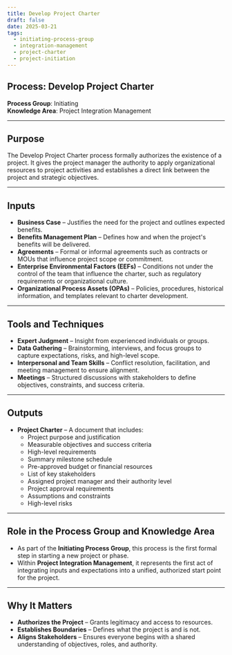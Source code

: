 ```yaml
---
title: Develop Project Charter  
draft: false
date: 2025-03-21  
tags:  
  - initiating-process-group  
  - integration-management  
  - project-charter  
  - project-initiation  
---
```


## Process: Develop Project Charter

**Process Group**: Initiating  
**Knowledge Area**: Project Integration Management  

---

## Purpose

The Develop Project Charter process formally authorizes the existence of a project. It gives the project manager the authority to apply organizational resources to project activities and establishes a direct link between the project and strategic objectives.

---

## Inputs

- **Business Case** – Justifies the need for the project and outlines expected benefits.
- **Benefits Management Plan** – Defines how and when the project's benefits will be delivered.
- **Agreements** – Formal or informal agreements such as contracts or MOUs that influence project scope or commitment.
- **Enterprise Environmental Factors (EEFs)** – Conditions not under the control of the team that influence the charter, such as regulatory requirements or organizational culture.
- **Organizational Process Assets (OPAs)** – Policies, procedures, historical information, and templates relevant to charter development.

---

## Tools and Techniques

- **Expert Judgment** – Insight from experienced individuals or groups.
- **Data Gathering** – Brainstorming, interviews, and focus groups to capture expectations, risks, and high-level scope.
- **Interpersonal and Team Skills** – Conflict resolution, facilitation, and meeting management to ensure alignment.
- **Meetings** – Structured discussions with stakeholders to define objectives, constraints, and success criteria.

---

## Outputs

- **Project Charter** – A document that includes:
  - Project purpose and justification  
  - Measurable objectives and success criteria  
  - High-level requirements  
  - Summary milestone schedule  
  - Pre-approved budget or financial resources  
  - List of key stakeholders  
  - Assigned project manager and their authority level  
  - Project approval requirements  
  - Assumptions and constraints  
  - High-level risks  

---

## Role in the Process Group and Knowledge Area

- As part of the **Initiating Process Group**, this process is the first formal step in starting a new project or phase.
- Within **Project Integration Management**, it represents the first act of integrating inputs and expectations into a unified, authorized start point for the project.

---

## Why It Matters

- **Authorizes the Project** – Grants legitimacy and access to resources.
- **Establishes Boundaries** – Defines what the project is and is not.
- **Aligns Stakeholders** – Ensures everyone begins with a shared understanding of objectives, roles, and authority.
